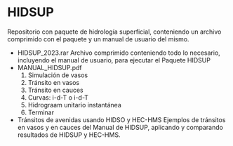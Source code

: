 # HIDSUP
Repositorio con paquete de hidrología superficial, conteniendo un archivo comprimido con el paquete y un manual de usuario del mismo.
* HIDSUP_2023.rar
  Archivo comprimido conteniendo todo lo necesario, incluyendo el manual de usuario, para ejecutar el Paquete HIDSUP
* MANUAL_HIDSUP.pdf
  1. Simulación de vasos
  2. Tránsito en vasos
  3. Tránsito en cauces
  4. Curvas: i-d-T o i-d-T
  5. Hidrograam unitario instantánea
  6. Terminar
* Tránsitos de avenidas usando HIDSO y HEC-HMS
  Ejemplos de tránsitos en vasos y en cauces del Manual de HIDSUP, aplicando y comparando resultados
de HIDSUP y HEC-HMS.

